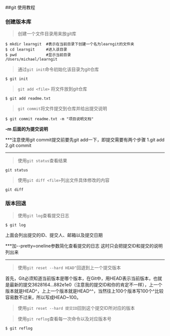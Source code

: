 ##git 使用教程

### 创建版本库

> 创建一个文件目录用来放git库

~~~
$ mkdir learngit  #表示在当前目录下创建一个名为learngit的文件夹
$ cd learngit     #进入该目录
$ pwd 			  #显示当前目录
/Users/michael/learngit   
~~~

> 通过`git init`命令初始化该目录为git仓库

~~~
$ git init
~~~

> `git add <file>` 将文件放到git仓库

~~~
$ git add readme.txt
~~~

> `git commit`将文件提交到仓库并给出提交说明

~~~
$ git commit readme.txt -m "项目说明文档"
~~~

**-m 后面的为提交说明**

***注意使用git commit提交前要先git add一下，即提交需要有两个步骤
1.git add
2.git commit
***

> 使用`git status`查看结果

~~~
git status 
~~~

> 使用`git diff <file>`列出文件具体修改的内容

~~~
git diff
~~~

### 版本回退

> 使用`git log`查看提交日志

~~~
$ git log
~~~

上面会列出提交的ID、提交人、邮箱以及提交日期

***加--pretty=oneline参数简化查看提交的日志
这时只会把提交ID和提交的说明列出来
***

> 使用`git reset --hard HEAD^`回退到上一个提交版本

首先，Git必须知道当前版本是哪个版本，在Git中，用HEAD表示当前版本，也就是最新的提交3628164...882e1e0（注意我的提交ID和你的肯定不一样），上一个版本就是HEAD^，上上一个版本就是HEAD^^，当然往上100个版本写100个^比较容易数不过来，所以写成HEAD~100。

> 使用`git reset --hard 提交ID`回到这个提交ID所对应的版本

>使用`git reflog`查看每一次命令以及对应版本号

~~~
$ git reflog
~~~












